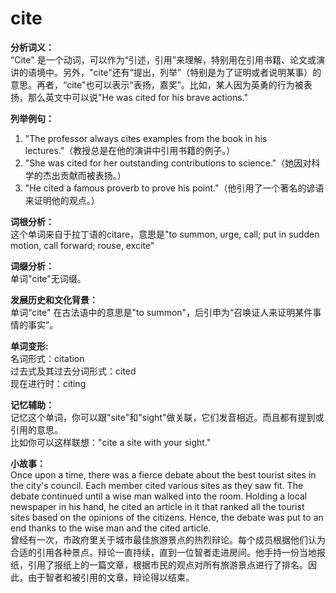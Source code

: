 # cite

**分析词义：**  
“Cite" 是一个动词，可以作为“引述，引用”来理解，特别用在引用书籍、论文或演讲的语境中。另外，"cite"还有“提出，列举”（特别是为了证明或者说明某事）的意思。再者，“cite"也可以表示“表扬，嘉奖”。比如，某人因为英勇的行为被表扬，那么英文中可以说"He was cited for his brave actions."

  

**列举例句：**

  

1.  "The professor always cites examples from the book in his lectures."（教授总是在他的演讲中引用书籍的例子。）
2.  "She was cited for her outstanding contributions to science."（她因对科学的杰出贡献而被表扬。）
3.  "He cited a famous proverb to prove his point."（他引用了一个著名的谚语来证明他的观点。）

  

**词根分析：**  
这个单词来自于拉丁语的citare，意思是"to summon, urge, call; put in sudden motion, call forward; rouse, excite"

  

**词缀分析：**  
单词"cite"无词缀。

  

**发展历史和文化背景：**  
单词“cite" 在古法语中的意思是"to summon"，后引申为“召唤证人来证明某件事情的事实”。

  

**单词变形:**  
名词形式：citation  
过去式及其过去分词形式：cited  
现在进行时：citing

  

**记忆辅助：**  
记忆这个单词，你可以跟"site"和"sight"做关联，它们发音相近。而且都有提到或引用的意思。  
比如你可以这样联想："cite a site with your sight."

  

**小故事：**  
Once upon a time, there was a fierce debate about the best tourist sites in the city's council. Each member cited various sites as they saw fit. The debate continued until a wise man walked into the room. Holding a local newspaper in his hand, he cited an article in it that ranked all the tourist sites based on the opinions of the citizens. Hence, the debate was put to an end thanks to the wise man and the cited article.  
曾经有一次，市政府里关于城市最佳旅游景点的热烈辩论。每个成员根据他们认为合适的引用各种景点。辩论一直持续，直到一位智者走进房间。他手持一份当地报纸，引用了报纸上的一篇文章，根据市民的观点对所有旅游景点进行了排名。因此，由于智者和被引用的文章，辩论得以结束。
